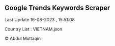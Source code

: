 

## Google Trends Keywords Scraper 
 
Last Update 16-08-2023 , 15:51:08

Country List :
VIETNAM.json



© Abdul Muttaqin 
